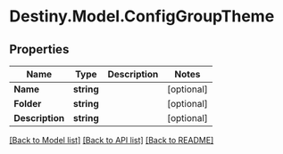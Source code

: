 # Destiny.Model.ConfigGroupTheme

## Properties

Name | Type | Description | Notes
------------ | ------------- | ------------- | -------------
**Name** | **string** |  | [optional] 
**Folder** | **string** |  | [optional] 
**Description** | **string** |  | [optional] 

[[Back to Model list]](../README.md#documentation-for-models) [[Back to API list]](../README.md#documentation-for-api-endpoints) [[Back to README]](../README.md)

